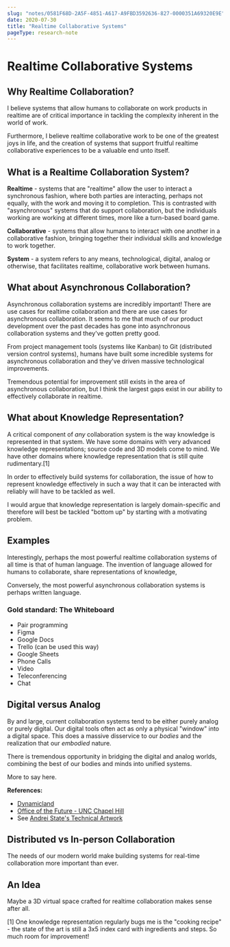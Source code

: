 ```yaml
---
slug: "notes/0581F68D-2A5F-4851-A617-A9FBD3592636-827-0000351A69320E9E"
date: 2020-07-30
title: "Realtime Collaborative Systems"
pageType: research-note
---
```

# Realtime Collaborative Systems
## Why Realtime Collaboration?
I believe systems that allow humans to collaborate on work products in realtime are of critical importance in tackling the complexity inherent in the world of work. 

Furthermore, I believe realtime collaborative work to be one of the greatest joys in life, and the creation of systems that support fruitful realtime collaborative experiences to be a valuable end unto itself.

## What is a Realtime Collaboration System?
**Realtime** - systems that are "realtime" allow the user to interact a synchronous fashion, where both parties are interacting, perhaps not equally, with the work and moving it to completion. This is contrasted with "asynchronous" systems that do support collaboration, but the individuals working are working at different times, more like a turn-based board game.

**Collaborative** - systems that allow humans to interact with one another in a collaborative fashion, bringing together their individual skills and knowledge to work together.

**System** - a system refers to any means, technological, digital, analog or otherwise, that facilitates realtime, collaborative work between humans.

## What about Asynchronous Collaboration?
Asynchronous collaboration systems are incredibly important! There are use cases for realtime collaboration and there are use cases for asynchronous collaboration. It seems to me that much of our product development over the past decades has gone into asynchronous collaboration systems and they've gotten pretty good.

From project management tools (systems like Kanban) to Git (distributed version control systems), humans have built some incredible systems for asynchronous collaboration and they've driven massive technological improvements.

Tremendous potential for improvement still exists in the area of asynchronous collaboration, but I think the largest gaps exist in our ability to effectively collaborate in realtime.

## What about Knowledge Representation?
A critical component of _any_ collaboration system is the way knowledge is represented in that system. We have some domains with very advanced knowledge representations; source code and 3D models come to mind. We have other domains where knowledge representation that is still quite rudimentary.[1]

In order to effectively build systems for collaboration, the issue of how to represent knowledge effectively in such a way that it can be interacted with reliably will have to be tackled as well.

I would argue that knowledge representation is largely domain-specific and therefore will best be tackled "bottom up" by starting with a motivating problem.

## Examples
Interestingly, perhaps the most powerful realtime collaboration systems of all time is that of human language. The invention of language allowed for humans to collaborate, share representations of knowledge,

Conversely, the most powerful asynchronous collaboration systems is perhaps written language. 

### Gold standard: The Whiteboard
- Pair programming
- Figma
- Google Docs
- Trello (can be used this way)
- Google Sheets
- Phone Calls
- Video
- Teleconferencing
- Chat

## Digital versus Analog
By and large, current collaboration systems tend to be either purely analog or purely digital. Our digital tools often act as only a physical "window" into a digital space. This does a massive disservice to our _bodies_ and the realization that our _embodied_ nature.

There is tremendous opportunity in bridging the digital and analog worlds, combining the best of our bodies and minds into unified systems.

More to say here.

**References:**

- [Dynamicland](https://dynamicland.org/)
- [Office of the Future - UNC Chapel Hill](https://www.cs.unc.edu/Research/stc/)
- See [Andrei State's Technical Artwork](https://www.cs.unc.edu/~andrei/artagrafica/technical.htm)

## Distributed vs In-person Collaboration
The needs of our modern world make building systems for real-time collaboration more important than ever.

## An Idea
Maybe a 3D virtual space crafted for realtime collaboration makes sense after all.

[1] One knowledge representation regularly bugs me is the "cooking recipe" - the state of the art is still a 3x5 index card with ingredients and steps. So much room for improvement!

